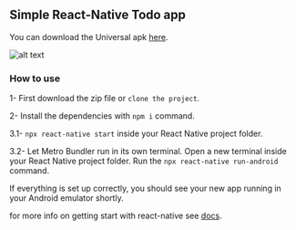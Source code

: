 ## Simple React-Native Todo app

You can download the Universal apk [here](https://drive.google.com/file/d/1Q3b4IQGKP-tmdvJBlXZC2ZjlauUMK4uA/view?usp=sharing).

![alt text]()

### How to use

1- First download the zip file or `clone the project`.

2- Install the dependencies with `npm i` command.

3.1- `npx react-native start` inside your React Native project folder.

3.2- Let Metro Bundler run in its own terminal. Open a new terminal inside your React Native project folder. Run the `npx react-native run-android` command.

If everything is set up correctly, you should see your new app running in your Android emulator shortly.

for more info on getting start with react-native see [docs](https://reactnative.dev/docs/environment-setup).

